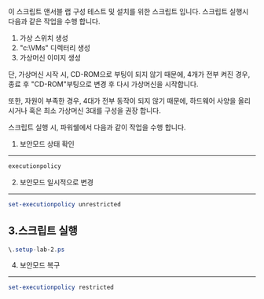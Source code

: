 이 스크립트 앤서블 랩 구성 테스트 및 설치를 위한 스크립트 입니다. 스크립트 실행시 다음과 같은 작업을 수행 합니다.

1. 가상 스위치 생성
2. "c:\VMs" 디렉터리 생성
3. 가상머신 이미지 생성

단, 가상머신 시작 시, CD-ROM으로 부팅이 되지 않기 때문에, 4개가 전부 켜진 경우, 종료 후 "CD-ROM"부팅으로 변경 후 다시 가상머신을 시작합니다.

또한, 자원이 부족한 경우, 4대가 전부 동작이 되지 않기 때문에, 하드웨어 사양을 올리시거나 혹은 최소 가상머신 3대를 구성을 권장 합니다.

스크립트 실행 시, 파워쉘에서 다음과 같이 작업을 수행 합니다.

1. 보안모드 상태 확인
---
```powershell
executionpolicy
```
2. 보안모드 일시적으로 변경
---
```powershell
set-executionpolicy unrestricted
```
3.스크립트 실행
---
```powershell
\.setup-lab-2.ps
```

4. 보안모드 복구
---
```powershell
set-executionpolicy restricted
```